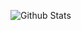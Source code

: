 ![Github Stats](https://github-readme-stats.vercel.app/api?username=Tomsawyerhu&bg_color=30,e96443,904e95&title_color=fff&text_color=fff)
